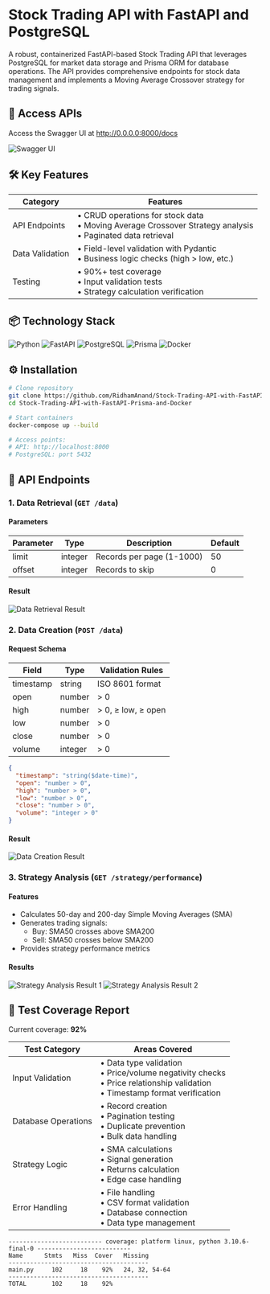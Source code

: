 # Stock Trading API with FastAPI and PostgreSQL

A robust, containerized FastAPI-based Stock Trading API that leverages PostgreSQL for market data storage and Prisma ORM for database operations. The API provides comprehensive endpoints for stock data management and implements a Moving Average Crossover strategy for trading signals.

## 🚀 Access APIs
Access the Swagger UI at http://0.0.0.0:8000/docs

![Swagger UI](https://github.com/user-attachments/assets/d93e99e5-16b8-42a9-bc89-4c6460d0a0dc)

## 🛠️ Key Features

| Category | Features |
|----------|----------|
| API Endpoints | • CRUD operations for stock data<br>• Moving Average Crossover Strategy analysis<br>• Paginated data retrieval |
| Data Validation | • Field-level validation with Pydantic<br>• Business logic checks (high > low, etc.) |
| Testing | • 90%+ test coverage<br>• Input validation tests<br>• Strategy calculation verification |

## 📦 Technology Stack

![Python](https://img.shields.io/badge/Python-3.9+-blue?logo=python)
![FastAPI](https://img.shields.io/badge/FastAPI-0.68+-green?logo=fastapi)
![PostgreSQL](https://img.shields.io/badge/PostgreSQL-15+-blue?logo=postgresql)
![Prisma](https://img.shields.io/badge/Prisma-4.0+-black?logo=prisma)
![Docker](https://img.shields.io/badge/Docker-20.10+-blue?logo=docker)

## ⚙️ Installation

```bash
# Clone repository
git clone https://github.com/RidhamAnand/Stock-Trading-API-with-FastAPI-Prisma-and-Docker.git
cd Stock-Trading-API-with-FastAPI-Prisma-and-Docker

# Start containers
docker-compose up --build

# Access points:
# API: http://localhost:8000
# PostgreSQL: port 5432
```

## 🔌 API Endpoints

### 1. Data Retrieval (`GET /data`)

#### Parameters

| Parameter | Type | Description | Default |
|-----------|------|-------------|---------|
| limit | integer | Records per page (1-1000) | 50 |
| offset | integer | Records to skip | 0 |

#### Result
![Data Retrieval Result](https://github.com/user-attachments/assets/aba2fc26-3bc1-4e06-8dc2-5d2445dcba77)

### 2. Data Creation (`POST /data`)

#### Request Schema

| Field | Type | Validation Rules |
|-------|------|-----------------|
| timestamp | string | ISO 8601 format |
| open | number | > 0 |
| high | number | > 0, ≥ low, ≥ open |
| low | number | > 0 |
| close | number | > 0 |
| volume | integer | > 0 |

```json
{
  "timestamp": "string($date-time)",
  "open": "number > 0",
  "high": "number > 0",
  "low": "number > 0",
  "close": "number > 0",
  "volume": "integer > 0"
}
```

#### Result
![Data Creation Result](https://github.com/user-attachments/assets/faa8f5c9-d429-4187-a771-06c162adea8a)

### 3. Strategy Analysis (`GET /strategy/performance`)

#### Features

- Calculates 50-day and 200-day Simple Moving Averages (SMA)
- Generates trading signals:
  - Buy: SMA50 crosses above SMA200
  - Sell: SMA50 crosses below SMA200
- Provides strategy performance metrics

#### Results
![Strategy Analysis Result 1](https://github.com/user-attachments/assets/9d9c3bcc-f684-465c-8a0c-bd25a96ebe6a)
![Strategy Analysis Result 2](https://github.com/user-attachments/assets/9c9f554a-13df-492d-935a-baed8033c6f4)

## 🧪 Test Coverage Report

Current coverage: **92%**

| Test Category | Areas Covered |
|--------------|---------------|
| Input Validation | • Data type validation<br>• Price/volume negativity checks<br>• Price relationship validation<br>• Timestamp format verification |
| Database Operations | • Record creation<br>• Pagination testing<br>• Duplicate prevention<br>• Bulk data handling |
| Strategy Logic | • SMA calculations<br>• Signal generation<br>• Returns calculation<br>• Edge case handling |
| Error Handling | • File handling<br>• CSV format validation<br>• Database connection<br>• Data type management |

```plaintext
-------------------------- coverage: platform linux, python 3.10.6-final-0 --------------------------
Name      Stmts   Miss  Cover   Missing
---------------------------------------
main.py     102     18    92%   24, 32, 54-64
---------------------------------------
TOTAL       102     18    92%
```
